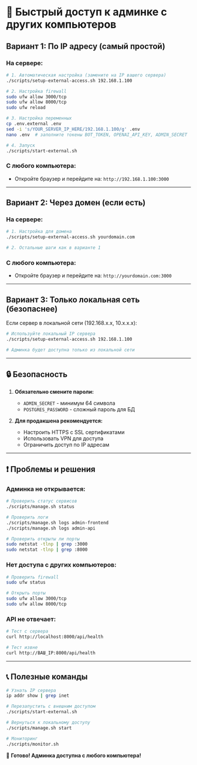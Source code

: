 # 🚀 Быстрый доступ к админке с других компьютеров

## Вариант 1: По IP адресу (самый простой)

### На сервере:
```bash
# 1. Автоматическая настройка (замените на IP вашего сервера)
./scripts/setup-external-access.sh 192.168.1.100

# 2. Настройка firewall
sudo ufw allow 3000/tcp
sudo ufw allow 8000/tcp
sudo ufw reload

# 3. Настройка переменных
cp .env.external .env
sed -i 's/YOUR_SERVER_IP_HERE/192.168.1.100/g' .env
nano .env  # заполните токены BOT_TOKEN, OPENAI_API_KEY, ADMIN_SECRET

# 4. Запуск
./scripts/start-external.sh
```

### С любого компьютера:
- Откройте браузер и перейдите на: `http://192.168.1.100:3000`

---

## Вариант 2: Через домен (если есть)

### На сервере:
```bash
# 1. Настройка для домена
./scripts/setup-external-access.sh yourdomain.com

# 2. Остальные шаги как в варианте 1
```

### С любого компьютера:
- Откройте браузер и перейдите на: `http://yourdomain.com:3000`

---

## Вариант 3: Только локальная сеть (безопаснее)

Если сервер в локальной сети (192.168.x.x, 10.x.x.x):
```bash
# Используйте локальный IP сервера
./scripts/setup-external-access.sh 192.168.1.100

# Админка будет доступна только из локальной сети
```

---

## 🔒 Безопасность

1. **Обязательно смените пароли:**
   - `ADMIN_SECRET` - минимум 64 символа
   - `POSTGRES_PASSWORD` - сложный пароль для БД

2. **Для продакшена рекомендуется:**
   - Настроить HTTPS с SSL сертификатами
   - Использовать VPN для доступа
   - Ограничить доступ по IP адресам

---

## ❗ Проблемы и решения

### Админка не открывается:
```bash
# Проверить статус сервисов
./scripts/manage.sh status

# Проверить логи
./scripts/manage.sh logs admin-frontend
./scripts/manage.sh logs admin-api

# Проверить открыты ли порты
sudo netstat -tlnp | grep :3000
sudo netstat -tlnp | grep :8000
```

### Нет доступа с других компьютеров:
```bash
# Проверить firewall
sudo ufw status

# Открыть порты
sudo ufw allow 3000/tcp
sudo ufw allow 8000/tcp
```

### API не отвечает:
```bash
# Тест с сервера
curl http://localhost:8000/api/health

# Тест извне
curl http://ВАШ_IP:8000/api/health
```

---

## 📞 Полезные команды

```bash
# Узнать IP сервера
ip addr show | grep inet

# Перезапустить с внешним доступом
./scripts/start-external.sh

# Вернуться к локальному доступу
./scripts/manage.sh start

# Мониторинг
./scripts/monitor.sh
```

🎉 **Готово! Админка доступна с любого компьютера!**